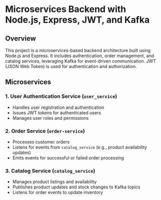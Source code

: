 # Microservices Backend with Node.js, Express, JWT, and Kafka

## Overview
This project is a microservices-based backend architecture built using Node.js and Express. It includes authentication, order management, and catalog services, leveraging Kafka for event-driven communication. JWT (JSON Web Token) is used for authentication and authorization.

## Microservices
### 1. User Authentication Service (`user_service`)
- Handles user registration and authentication
- Issues JWT tokens for authenticated users
- Manages user roles and permissions

### 2. Order Service (`order-service`)
- Processes customer orders
- Listens for events from `catalog_service` (e.g., product availability updates)
- Emits events for successful or failed order processing

### 3. Catalog Service (`catalog_service`)
- Manages product listings and availability
- Publishes product updates and stock changes to Kafka topics
- Listens for order events to update inventory

